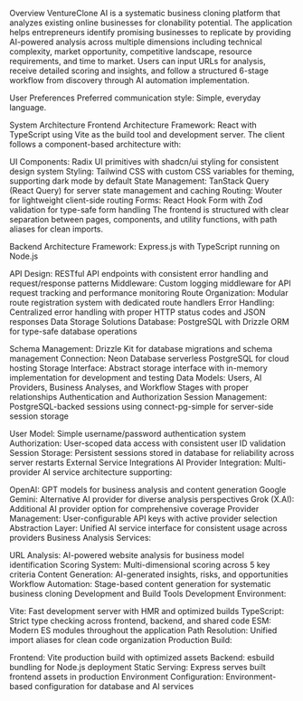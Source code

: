 Overview
VentureClone AI is a systematic business cloning platform that analyzes existing online businesses for clonability potential. The application helps entrepreneurs identify promising businesses to replicate by providing AI-powered analysis across multiple dimensions including technical complexity, market opportunity, competitive landscape, resource requirements, and time to market. Users can input URLs for analysis, receive detailed scoring and insights, and follow a structured 6-stage workflow from discovery through AI automation implementation.

User Preferences
Preferred communication style: Simple, everyday language.

System Architecture
Frontend Architecture
Framework: React with TypeScript using Vite as the build tool and development server. The client follows a component-based architecture with:

UI Components: Radix UI primitives with shadcn/ui styling for consistent design system
Styling: Tailwind CSS with custom CSS variables for theming, supporting dark mode by default
State Management: TanStack Query (React Query) for server state management and caching
Routing: Wouter for lightweight client-side routing
Forms: React Hook Form with Zod validation for type-safe form handling
The frontend is structured with clear separation between pages, components, and utility functions, with path aliases for clean imports.

Backend Architecture
Framework: Express.js with TypeScript running on Node.js

API Design: RESTful API endpoints with consistent error handling and request/response patterns
Middleware: Custom logging middleware for API request tracking and performance monitoring
Route Organization: Modular route registration system with dedicated route handlers
Error Handling: Centralized error handling with proper HTTP status codes and JSON responses
Data Storage Solutions
Database: PostgreSQL with Drizzle ORM for type-safe database operations

Schema Management: Drizzle Kit for database migrations and schema management
Connection: Neon Database serverless PostgreSQL for cloud hosting
Storage Interface: Abstract storage interface with in-memory implementation for development and testing
Data Models: Users, AI Providers, Business Analyses, and Workflow Stages with proper relationships
Authentication and Authorization
Session Management: PostgreSQL-backed sessions using connect-pg-simple for server-side session storage

User Model: Simple username/password authentication system
Authorization: User-scoped data access with consistent user ID validation
Session Storage: Persistent sessions stored in database for reliability across server restarts
External Service Integrations
AI Provider Integration: Multi-provider AI service architecture supporting:

OpenAI: GPT models for business analysis and content generation
Google Gemini: Alternative AI provider for diverse analysis perspectives
Grok (X.AI): Additional AI provider option for comprehensive coverage
Provider Management: User-configurable API keys with active provider selection
Abstraction Layer: Unified AI service interface for consistent usage across providers
Business Analysis Services:

URL Analysis: AI-powered website analysis for business model identification
Scoring System: Multi-dimensional scoring across 5 key criteria
Content Generation: AI-generated insights, risks, and opportunities
Workflow Automation: Stage-based content generation for systematic business cloning
Development and Build Tools
Development Environment:

Vite: Fast development server with HMR and optimized builds
TypeScript: Strict type checking across frontend, backend, and shared code
ESM: Modern ES modules throughout the application
Path Resolution: Unified import aliases for clean code organization
Production Build:

Frontend: Vite production build with optimized assets
Backend: esbuild bundling for Node.js deployment
Static Serving: Express serves built frontend assets in production
Environment Configuration: Environment-based configuration for database and AI services
